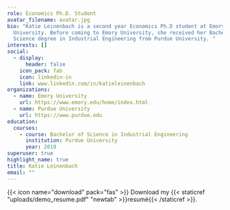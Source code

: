 ```yaml
---
role: Economics Ph.D. Student
avatar_filename: avatar.jpg
bio: "Katie Leinenbach is a second year Economics Ph.D student at Emory
  University. Before coming to Emory University, she received her Bachelor of
  Science degree in Industrial Engineering from Purdue University. "
interests: []
social:
  - display:
      header: false
    icon_pack: fab
    icon: linkedin-in
    link: www.linkedin.com/in/katieleinenbach
organizations:
  - name: Emory University
    url: https://www.emory.edu/home/index.html
  - name: Purdue University
    url: https://www.purdue.edu
education:
  courses:
    - course: Bachelor of Science in Industrial Engineering
      institution: Purdue University
      year: 2019
superuser: true
highlight_name: true
title: Katie Leinenbach
email: ""
---
```

{{< icon name="download" pack="fas" >}} Download my {{< staticref "uploads/demo_resume.pdf" "newtab" >}}resumé{{< /staticref >}}.